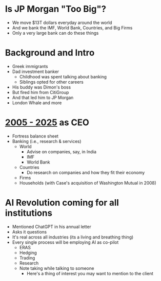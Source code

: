 # Is JP Morgan "Too Big"?
- We move $13T dollars everyday around the world
- And we bank the IMF, World Bank, Countries, and Big Firms
- Only a very large bank can do these things
  
# Background and Intro

- Greek immigrants
- Dad investment banker
   - Childhood was spent talking about banking
   - Siblings opted for other careers 
- His buddy was Dimon's boss
- But fired him from CitiGroup
- And that led him to JP Morgan
- London Whale and more

# [2005 - 2025](https://www.youtube.com/watch?v=9Kl-wO_j5GM) as CEO

- Fortress balance sheet
- Banking (i.e., research & services)
   - World
      - Advise on companies, say, in India
      - IMF
      - World Bank
   - Countries
      - Do research on companies and how they fit their economy 
   - Firms
   - Households (with Case's acquisition of Washington Mutual in 2008) 

# AI Revolution coming for all institutions

- Mentioned ChatGPT in his annual letter
- Asks it questions
- It's real across all industries (its a living and breathing thing)
- Every single process will be employing AI as co-pilot
   - ERAS
   - Hedging
   - Trading
   - Research
   - Note taking while talking to someone
      - Here's a thing of interest you may want to mention to the client 

